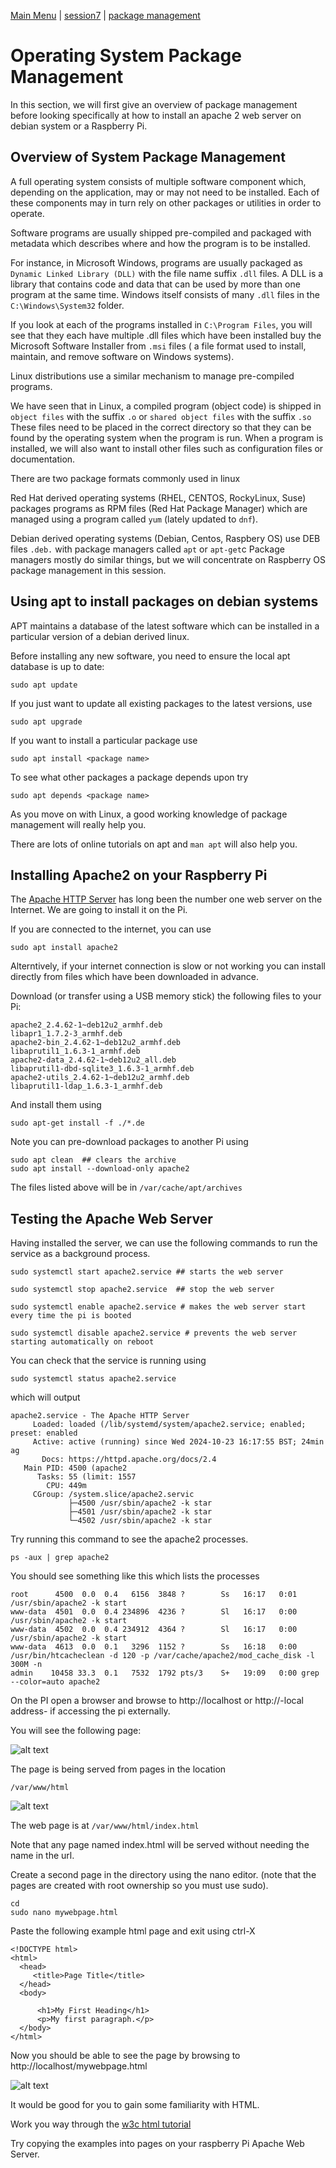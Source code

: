 [Main Menu](../../sessions/README.md) | [session7](../sessions/session7/) | [package management](../docs/package-management-apache.md)

# Operating System Package Management

In this section, we will first give an overview of package management before looking specifically at how to install an apache 2 web server on debian system or a Raspberry Pi.

## Overview of System Package Management

A full operating system consists of multiple software component which, depending on the application, may or may not need to be installed.
Each of these components may in turn rely on other packages or utilities in order to operate.

Software programs are usually shipped pre-compiled and packaged with metadata which describes where and how the program is to be installed.

For instance, in Microsoft Windows, programs are usually packaged as `Dynamic Linked Library (DLL)` with the file name suffix `.dll` files.
A DLL is a library that contains code and data that can be used by more than one program at the same time. 
Windows itself consists of many `.dll` files in the `C:\Windows\System32` folder.

If you look at each of the programs installed in `C:\Program Files`, you will see that they each have multiple .dll files which have been installed buy the Microsoft Software Installer from `.msi` files ( a file format used to install, maintain, and remove software on Windows systems).

Linux distributions use a similar mechanism to manage pre-compiled programs.

We have seen that in Linux, a compiled program (object code) is shipped in `object files` with the suffix  `.o` or `shared object files` with the suffix `.so`
These files need to be placed in the correct directory so that they can be found by the operating system when the program is run.
When a program is installed, we will also want to install other files such as configuration files or documentation.

There are two package formats commonly used in linux

Red Hat derived operating systems (RHEL, CENTOS, RockyLinux, Suse) packages programs as RPM files (Red Hat Package Manager) which are managed using a program called `yum` (lately updated to `dnf`).

Debian derived operating systems (Debian, Centos, Raspbery OS) use DEB files `.deb.` with package managers called `apt` or `apt-get`c
Package managers mostly do similar things, but we will concentrate on Raspberry OS package management in this session.

## Using apt to install packages on debian systems

APT maintains a database of the latest software which can be installed in a particular version of a debian derived linux.

Before installing any new software, you need to ensure the local apt database is up to date:

```
sudo apt update
```

If you just want to update all existing packages to the latest versions, use

`sudo apt upgrade`

If you want to install a particular package use

```
sudo apt install <package name>
```

To see what other packages a package depends upon try

```
sudo apt depends <package name>
```
As you move on with Linux, a good working knowledge of package management will really help you.

There are lots of online tutorials on apt and `man apt` will also help you.

## Installing Apache2 on your Raspberry Pi

The [Apache HTTP Server](https://httpd.apache.org/) has long been the number one web server on the Internet.
We are going to install it on the Pi.

If you are connected to the internet, you can use

`sudo apt install apache2`

Alterntively, if your internet connection is slow or not working you can install directly from files which have been downloaded in advance.

Download (or transfer using a USB memory stick) the following files to your Pi:

```
apache2_2.4.62-1~deb12u2_armhf.deb        
libapr1_1.7.2-3_armhf.deb
apache2-bin_2.4.62-1~deb12u2_armhf.deb    
libaprutil1_1.6.3-1_armhf.deb
apache2-data_2.4.62-1~deb12u2_all.deb     
libaprutil1-dbd-sqlite3_1.6.3-1_armhf.deb
apache2-utils_2.4.62-1~deb12u2_armhf.deb  
libaprutil1-ldap_1.6.3-1_armhf.deb
```

And install them using 

```
sudo apt-get install -f ./*.de

```

Note you can pre-download packages to another Pi using

```
sudo apt clean  ## clears the archive
sudo apt install --download-only apache2
```

The files listed above will be in  `/var/cache/apt/archives`

## Testing the Apache Web Server


Having installed the server, we can use the following commands to run the service as a background process.

```
sudo systemctl start apache2.service ## starts the web server

sudo systemctl stop apache2.service  ## stop the web server

sudo systemctl enable apache2.service # makes the web server start every time the pi is booted

sudo systemctl disable apache2.service # prevents the web server starting automatically on reboot
```

You can check that the service is running using

```
sudo systemctl status apache2.service
```
which will output

```
apache2.service - The Apache HTTP Server
     Loaded: loaded (/lib/systemd/system/apache2.service; enabled; preset: enabled
     Active: active (running) since Wed 2024-10-23 16:17:55 BST; 24min ag
       Docs: https://httpd.apache.org/docs/2.4
   Main PID: 4500 (apache2
      Tasks: 55 (limit: 1557
        CPU: 449m
     CGroup: /system.slice/apache2.servic
             ├─4500 /usr/sbin/apache2 -k star
             ├─4501 /usr/sbin/apache2 -k star
             └─4502 /usr/sbin/apache2 -k star
```

Try running this command to see the apache2 processes.

```
ps -aux | grep apache2
```
You should see something like this which lists the processes

```
root      4500  0.0  0.4   6156  3848 ?        Ss   16:17   0:01 /usr/sbin/apache2 -k start
www-data  4501  0.0  0.4 234896  4236 ?        Sl   16:17   0:00 /usr/sbin/apache2 -k start
www-data  4502  0.0  0.4 234912  4364 ?        Sl   16:17   0:00 /usr/sbin/apache2 -k start
www-data  4613  0.0  0.1   3296  1152 ?        Ss   16:18   0:00 /usr/bin/htcacheclean -d 120 -p /var/cache/apache2/mod_cache_disk -l 300M -n
admin    10458 33.3  0.1   7532  1792 pts/3    S+   19:09   0:00 grep --color=auto apache2
```

On the PI open a browser and browse to http://localhost or http://-local address- if accessing the pi externally.

You will see the following page:

   ![alt text](../docs/images/apache2default.png "Figure apache2default.png")

The page is being served from pages in the location

```
/var/www/html
```

   ![alt text](../docs/images/apachehtml.png "Figure apachehtml.png")

The web page is at `/var/www/html/index.html` 

Note that any page named index.html will be served without needing the name in the url.

Create a second page in the directory using the nano editor.
(note that the pages are created with root ownership so you must use sudo).

```
cd 
sudo nano mywebpage.html
```
Paste the following example html page and exit using ctrl-X

```
<!DOCTYPE html>
<html>
  <head>
     <title>Page Title</title>
  </head>
  <body>

      <h1>My First Heading</h1>
      <p>My first paragraph.</p>
  </body>
</html>

```
Now you should be able to see the page by browsing to http://localhost/mywebpage.html

   ![alt text](../docs/images/myfirstpage.png "Figure myfirstpage.png")


It would be good for you to gain some familiarity with HTML.

Work you way through the [w3c html tutorial](https://www.w3schools.com/html/default.asp)

Try copying the examples into pages on your raspberry Pi Apache Web Server.



